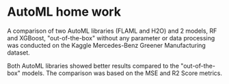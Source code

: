 # AutoML home work

A comparison of two AutoML libraries (FLAML and H2O) and 2 models, RF and XGBoost, "out-of-the-box" without any parameter or data processing was conducted on the Kaggle Mercedes-Benz Greener Manufacturing dataset. 

Both AutoML libraries showed better results compared to the "out-of-the-box" models. The comparison was based on the MSE and R2 Score metrics.

